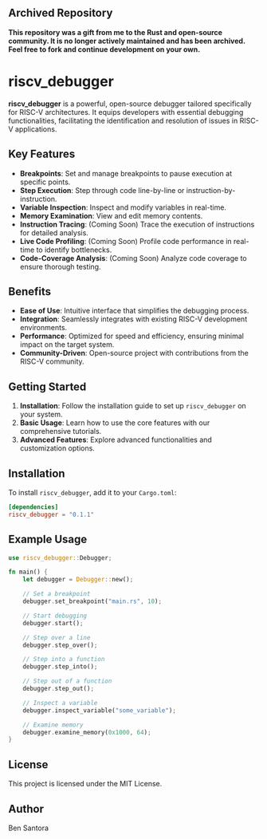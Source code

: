 ## Archived Repository

**This repository was a gift from me to the Rust and open-source community. It is no longer actively maintained and has been archived. Feel free to fork and continue development on your own.**

# riscv_debugger

**riscv_debugger** is a powerful, open-source debugger tailored specifically for RISC-V architectures. It equips developers with essential debugging functionalities, facilitating the identification and resolution of issues in RISC-V applications.

## Key Features

- **Breakpoints**: Set and manage breakpoints to pause execution at specific points.
- **Step Execution**: Step through code line-by-line or instruction-by-instruction.
- **Variable Inspection**: Inspect and modify variables in real-time.
- **Memory Examination**: View and edit memory contents.
- **Instruction Tracing**: (Coming Soon) Trace the execution of instructions for detailed analysis.
- **Live Code Profiling**: (Coming Soon) Profile code performance in real-time to identify bottlenecks.
- **Code-Coverage Analysis**: (Coming Soon) Analyze code coverage to ensure thorough testing.

## Benefits

- **Ease of Use**: Intuitive interface that simplifies the debugging process.
- **Integration**: Seamlessly integrates with existing RISC-V development environments.
- **Performance**: Optimized for speed and efficiency, ensuring minimal impact on the target system.
- **Community-Driven**: Open-source project with contributions from the RISC-V community.

## Getting Started

1. **Installation**: Follow the installation guide to set up `riscv_debugger` on your system.
2. **Basic Usage**: Learn how to use the core features with our comprehensive tutorials.
3. **Advanced Features**: Explore advanced functionalities and customization options.

## Installation

To install `riscv_debugger`, add it to your `Cargo.toml`:

```toml
[dependencies]
riscv_debugger = "0.1.1"
```
## Example Usage
```rust
use riscv_debugger::Debugger;

fn main() {
    let debugger = Debugger::new();

    // Set a breakpoint
    debugger.set_breakpoint("main.rs", 10);

    // Start debugging
    debugger.start();

    // Step over a line
    debugger.step_over();

    // Step into a function
    debugger.step_into();

    // Step out of a function
    debugger.step_out();

    // Inspect a variable
    debugger.inspect_variable("some_variable");

    // Examine memory
    debugger.examine_memory(0x1000, 64);
}
```
## License
This project is licensed under the MIT License.

## Author
Ben Santora 
